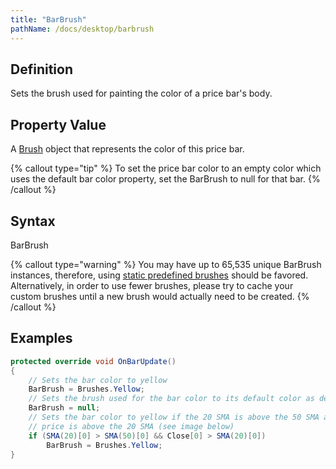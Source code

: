 ```yaml
---
title: "BarBrush"
pathName: /docs/desktop/barbrush
---
```


## Definition

Sets the brush used for painting the color of a price bar's body.

## Property Value

A [Brush](https://msdn.microsoft.com/en-us/library/system.windows.media.brush(v=vs.110).aspx) object that represents the color of this price bar.

{% callout type="tip" %}
To set the price bar color to an empty color which uses the default bar color property, set the BarBrush to null for that bar.
{% /callout %}

## Syntax

BarBrush

{% callout type="warning" %}
You may have up to 65,535 unique BarBrush instances, therefore, using [static predefined brushes](/docs/desktop/working_with_brushes) should be favored. Alternatively, in order to use fewer brushes, please try to cache your custom brushes until a new brush would actually need to be created.
{% /callout %}

## Examples

```csharp
protected override void OnBarUpdate()
{
    // Sets the bar color to yellow
    BarBrush = Brushes.Yellow;
    // Sets the brush used for the bar color to its default color as defined in the chart properties dialog
    BarBrush = null;
    // Sets the bar color to yellow if the 20 SMA is above the 50 SMA and the closing
    // price is above the 20 SMA (see image below)
    if (SMA(20)[0] > SMA(50)[0] && Close[0] > SMA(20)[0])
        BarBrush = Brushes.Yellow;
}
```

